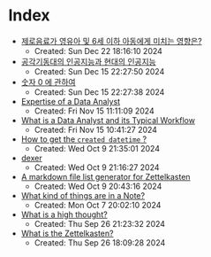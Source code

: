 # Index

- [제로음료가 영유아 및 6세 이하 아동에게 미치는 영향은?](https://san-ghun.github.io/zet/zettels/202412182113)
  - Created: Sun Dec 22 18:16:10 2024
- [공각기동대의 인공지능과 현대의 인공지능](https://san-ghun.github.io/zet/zettels/202412081947)
  - Created: Sun Dec 15 22:27:50 2024
- [숫자 0 에 관하여](https://san-ghun.github.io/zet/zettels/202412081941)
  - Created: Sun Dec 15 22:27:38 2024
- [Expertise of a Data Analyst](https://san-ghun.github.io/zet/zettels/2-a)
  - Created: Fri Nov 15 11:11:09 2024
- [What is a Data Analyst and its Typical Workflow](https://san-ghun.github.io/zet/zettels/2)
  - Created: Fri Nov 15 10:41:27 2024
- [How to get the `created datetime` ?](https://san-ghun.github.io/zet/zettels/1-a1)
  - Created: Wed Oct  9 21:35:01 2024
- [dexer](https://san-ghun.github.io/zet/zettels/1-a)
  - Created: Wed Oct  9 21:16:27 2024
- [A markdown file list generator for Zettelkasten](https://san-ghun.github.io/zet/zettels/1)
  - Created: Wed Oct  9 20:43:16 2024
- [What kind of things are in a Note?](https://san-ghun.github.io/zet/highthoughts/0)
  - Created: Mon Oct  7 20:02:10 2024
- [What is a high thought?](https://san-ghun.github.io/zet/highthoughts/)
  - Created: Thu Sep 26 21:23:32 2024
- [What is the Zettelkasten?](https://san-ghun.github.io/zet/zettels/)
  - Created: Thu Sep 26 18:09:28 2024
